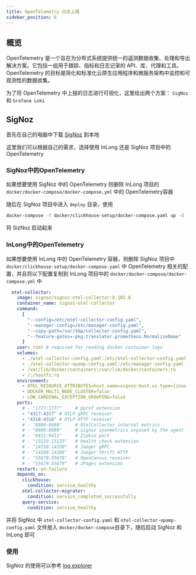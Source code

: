 ```yaml
---
title: OpenTelemetry 日志上报
sidebar_position: 6
---
```


## 概览

OpenTelemetry 是一个旨在为分布式系统提供统一的遥测数据收集、处理和导出解决方案。它包括一组用于跟踪、指标和日志记录的 API、库、代理和工具。OpenTelemetry 的目标是简化和标准化云原生应用程序和微服务架构中监控和可观测性的数据收集。

为了将 OpenTelemetry 中上报的日志进行可视化，这里给出两个方案： `SigNoz` 和  `Grafana Loki`

## SigNoz

首先在自己的电脑中下载 [SigNoz](https://github.com/SigNoz/signoz) 到本地

这里我们可以根据自己的需求，选择使用 InLong 还是 SigNoz 项目中的 OpenTelemetry

### SigNoz中的OpenTelemetry

如果想要使用 SigNoz 中的 OpenTelemetry 则删除 InLong 项目的 `docker/docker-compose/docker-compose.yml` 中的 OpenTelemetry容器

随后在 SigNoz 项目中进入 `deploy` 目录，使用

```bash
docker-compose -f docker/clickhouse-setup/docker-compose.yaml up -d
```

将 SizNoz 启动起来

### InLong中的OpenTelemetry

如果想要使用 InLong 中的 OpenTelemetry 容器，则删除 SigNoz 项目中 `docker/clickhouse-setup/docker-compose.yaml` 中 OpenTelemetry 相关的配置，并且将以下配置复制到 InLong 项目中的 `docker/docker-compose/docker-compose.yml` 中

```yaml
  otel-collector:
    image: signoz/signoz-otel-collector:0.102.8
    container_name: signoz-otel-collector
    command:
      [
        "--config=/etc/otel-collector-config.yaml",
        "--manager-config=/etc/manager-config.yaml",
        "--copy-path=/var/tmp/collector-config.yaml",
        "--feature-gates=-pkg.translator.prometheus.NormalizeName"
      ]
    user: root # required for reading docker container logs
    volumes:
      - ./otel-collector-config.yaml:/etc/otel-collector-config.yaml
      - ./otel-collector-opamp-config.yaml:/etc/manager-config.yaml
      - /var/lib/docker/containers:/var/lib/docker/containers:ro
      - /:/hostfs:ro
    environment:
      - OTEL_RESOURCE_ATTRIBUTES=host.name=signoz-host,os.type=linux
      - DOCKER_MULTI_NODE_CLUSTER=false
      - LOW_CARDINAL_EXCEPTION_GROUPING=false
    ports:
      # - "1777:1777"     # pprof extension
      - "4317:4317" # OTLP gRPC receiver
      - "4318:4318" # OTLP HTTP receiver
      # - "8888:8888"     # OtelCollector internal metrics
      # - "8889:8889"     # signoz spanmetrics exposed by the agent
      # - "9411:9411"     # Zipkin port
      # - "13133:13133"   # health check extension
      # - "14250:14250"   # Jaeger gRPC
      # - "14268:14268"   # Jaeger thrift HTTP
      # - "55678:55678"   # OpenCensus receiver
      # - "55679:55679"   # zPages extension
    restart: on-failure
    depends_on:
      clickhouse:
        condition: service_healthy
      otel-collector-migrator:
        condition: service_completed_successfully
      query-service:
        condition: service_healthy

```
并将 SigNoz 中 `otel-collector-config.yaml` 和 `otel-collector-opamp-config.yaml` 文件放入 `docker/docker-compose`目录下，随后启动 SigNoz 和 InLong 即可

### 使用

SigNoz 的使用可以参考 [log explorer](https://signoz.io/docs/product-features/logs-explorer/)
